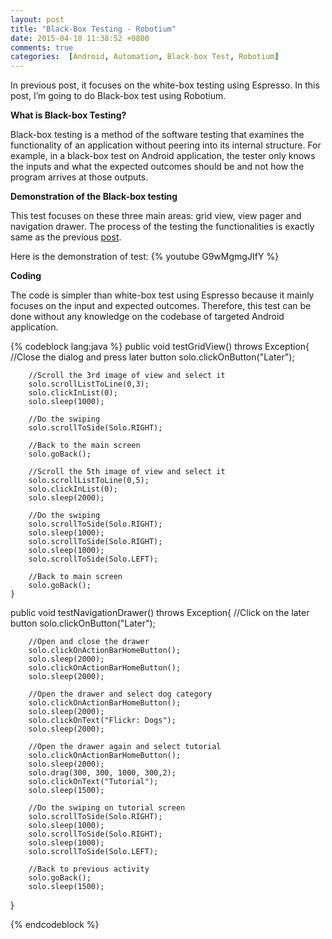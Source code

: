 ```yaml
---
layout: post
title: "Black-Box Testing - Robotium"
date: 2015-04-10 11:38:52 +0800
comments: true
categories:  [Android, Automation, Black-box Test, Robotium]
---
```


In previous post, it focuses on the white-box testing using Espresso.  In this post, I’m going to do Black-box test using Robotium. 
 
**What is Black-box Testing?**

Black-box testing is a method of the software testing that examines the functionality of an application without peering into its internal structure. For example, in a black-box test on Android application, the tester only knows the inputs and what the expected outcomes should be and not how the program arrives at those outputs. 

**Demonstration of the Black-box testing**

This test focuses on these three main areas: grid view, view pager and navigation drawer. The process of the testing the functionalities is exactly same as the previous [post](http://aaronliew.github.io/blog/2015/04/08/android-automation-test-espresso/).

Here is the demonstration of test:
{% youtube G9wMgmgJIfY %}

**Coding**

The code is simpler than white-box test using Espresso because it mainly focuses on the input and expected outcomes. Therefore, this test can be done without any knowledge on the codebase of targeted Android application.

{% codeblock lang:java %}
public void testGridView() throws  Exception{
        //Close the dialog and press later button
        solo.clickOnButton("Later");

        //Scroll the 3rd image of view and select it
        solo.scrollListToLine(0,3);
        solo.clickInList(0);
        solo.sleep(1000);

        //Do the swiping
        solo.scrollToSide(Solo.RIGHT);

        //Back to the main screen
        solo.goBack();

        //Scroll the 5th image of view and select it
        solo.scrollListToLine(0,5);
        solo.clickInList(0);
        solo.sleep(2000);

        //Do the swiping
        solo.scrollToSide(Solo.RIGHT);
        solo.sleep(1000);
        solo.scrollToSide(Solo.RIGHT);
        solo.sleep(1000);
        solo.scrollToSide(Solo.LEFT);

        //Back to main screen
        solo.goBack();
    }

public void testNavigationDrawer() throws  Exception{
        //Click on the later button
        solo.clickOnButton("Later");

        //Open and close the drawer
        solo.clickOnActionBarHomeButton();
        solo.sleep(2000);
        solo.clickOnActionBarHomeButton();
        solo.sleep(2000);

        //Open the drawer and select dog category
        solo.clickOnActionBarHomeButton();
        solo.sleep(2000);
        solo.clickOnText("Flickr: Dogs");
        solo.sleep(2000);

        //Open the drawer again and select tutorial
        solo.clickOnActionBarHomeButton();
        solo.sleep(2000);
        solo.drag(300, 300, 1000, 300,2);
        solo.clickOnText("Tutorial");
        solo.sleep(1500);

        //Do the swiping on tutorial screen
        solo.scrollToSide(Solo.RIGHT);
        solo.sleep(1000);
        solo.scrollToSide(Solo.RIGHT);
        solo.sleep(1000);
        solo.scrollToSide(Solo.LEFT);

        //Back to previous activity
        solo.goBack();
        solo.sleep(1500);
}

{% endcodeblock %}
